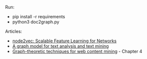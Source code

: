 Run:
* pip install -r requirements
* python3 doc2graph.py

Articles:  
* [node2vec: Scalable Feature Learning for Networks](https://cs.stanford.edu/people/jure/pubs/node2vec-kdd16.pdf)
* [A graph model for text analysis and text mining](#)
* [Graph-theoretic techniques for web content mining](#) - Chapter 4